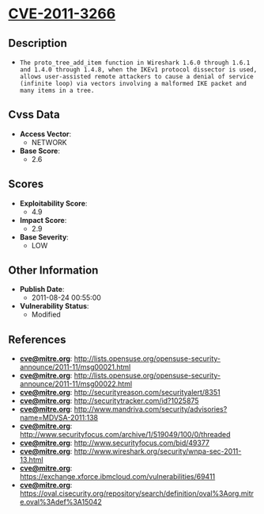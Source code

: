 
# [CVE-2011-3266](https://cve.mitre.org/cgi-bin/cvename.cgi?name=CVE-2011-3266)

## Description

- `The proto_tree_add_item function in Wireshark 1.6.0 through 1.6.1 and 1.4.0 through 1.4.8, when the IKEv1 protocol dissector is used, allows user-assisted remote attackers to cause a denial of service (infinite loop) via vectors involving a malformed IKE packet and many items in a tree.`

## Cvss Data

- **Access Vector**:
  - NETWORK
- **Base Score**:
  - 2.6

## Scores

- **Exploitability Score**:
  - 4.9
- **Impact Score**:
  - 2.9
- **Base Severity**:
  - LOW

## Other Information

- **Publish Date**:
  - 2011-08-24 00:55:00
- **Vulnerability Status**:
  - Modified

## References

- **cve@mitre.org**: http://lists.opensuse.org/opensuse-security-announce/2011-11/msg00021.html
- **cve@mitre.org**: http://lists.opensuse.org/opensuse-security-announce/2011-11/msg00022.html
- **cve@mitre.org**: http://securityreason.com/securityalert/8351
- **cve@mitre.org**: http://securitytracker.com/id?1025875
- **cve@mitre.org**: http://www.mandriva.com/security/advisories?name=MDVSA-2011:138
- **cve@mitre.org**: http://www.securityfocus.com/archive/1/519049/100/0/threaded
- **cve@mitre.org**: http://www.securityfocus.com/bid/49377
- **cve@mitre.org**: http://www.wireshark.org/security/wnpa-sec-2011-13.html
- **cve@mitre.org**: https://exchange.xforce.ibmcloud.com/vulnerabilities/69411
- **cve@mitre.org**: https://oval.cisecurity.org/repository/search/definition/oval%3Aorg.mitre.oval%3Adef%3A15042
